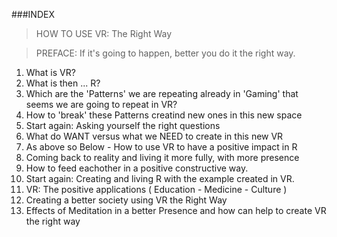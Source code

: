 
###INDEX

> HOW TO USE VR: The Right Way

> PREFACE: If it's going to happen, better you do it the right way.

1. What is VR?
2. What is then ... R?
3. Which are the 'Patterns' we are repeating already in 'Gaming' that seems we are going to repeat in VR?
4. How to 'break' these Patterns creatind new ones in this new space
5. Start again: Asking yourself the right questions
6. What do WANT versus what we NEED to create in this new VR
7. As above so Below - How to use VR to have a positive impact in R
8. Coming back to reality and living it more fully, with more presence
9. How to feed eachother in a positive constructive way.
10. Start again: Creating and living R with the example created in VR.
11. VR: The positive applications ( Education - Medicine - Culture )
12. Creating a better society using VR the Right Way
13. Effects of Meditation in a better Presence and how can help to create VR the right way
